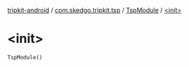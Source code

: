 [tripkit-android](../../index.md) / [com.skedgo.tripkit.tsp](../index.md) / [TspModule](index.md) / [&lt;init&gt;](./-init-.md)

# &lt;init&gt;

`TspModule()`